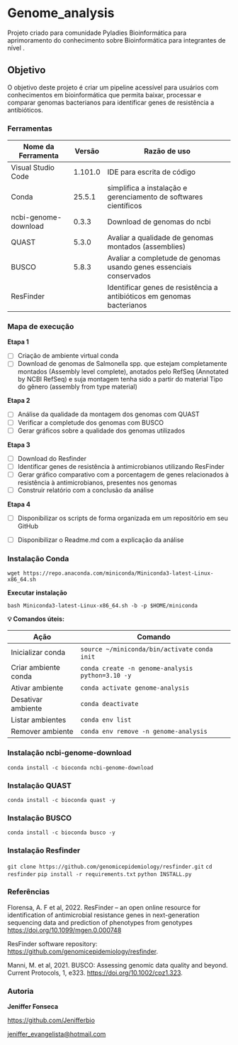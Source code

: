 # Genome_analysis

Projeto criado para comunidade Pyladies Bioinformática para aprimoramento do conhecimento sobre Bioinformática para integrantes de nível .


## Objetivo

O objetivo deste projeto é criar um pipeline acessível para usuários com conhecimentos  em bioinformática que permita baixar, processar e comparar genomas bacterianos para identificar genes de resistência a antibióticos.

### Ferramentas

| Nome da Ferramenta | Versão | Razão de uso |
|--------------------|--------|--------------|
| Visual Studio Code | 1.101.0 | IDE para escrita de código |
| Conda | 25.5.1 | simplifica a instalação e gerenciamento de softwares científicos |
| ncbi-genome-download | 0.3.3 | Download de genomas do ncbi |
| QUAST | 5.3.0 | Avaliar a qualidade de genomas montados (assemblies) |
| BUSCO | 5.8.3 | Avaliar a completude de genomas usando genes essenciais conservados |
| ResFinder | | Identificar genes de resistência a antibióticos em genomas bacterianos |

### Mapa de execução

**Etapa 1**
- [ ] Criação de ambiente virtual conda
- [ ] Download de genomas de Salmonella spp. que estejam completamente montados (Assembly level complete), anotados pelo RefSeq (Annotated by NCBI RefSeq) e suja montagem tenha sido a partir do material Tipo do gênero (assembly from type material)

**Etapa 2**
- [ ] Análise da qualidade da montagem dos genomas com QUAST
- [ ] Verificar a completude dos genomas com BUSCO
- [ ] Gerar gráficos sobre a qualidade dos genomas utilizados

**Etapa 3**
- [ ] Download do Resfinder
- [ ] Identificar genes de resistência à antimicrobianos utilizando ResFinder
- [ ] Gerar gráfico comparativo com a porcentagem de genes relacionados à resistência à antimicrobianos, presentes nos genomas
- [ ] Construir relatório com a conclusão da análise

**Etapa 4**
- [ ] Disponibilizar os scripts de forma organizada em um repositório em seu GitHub
- [ ] Disponibilizar o Readme.md com a explicação da análise


### Instalação Conda

`wget https://repo.anaconda.com/miniconda/Miniconda3-latest-Linux-x86_64.sh`

**Executar instalação**

`bash Miniconda3-latest-Linux-x86_64.sh -b -p $HOME/miniconda`

**💡 Comandos úteis:**

| Ação                | Comando                          |
|---------------------|----------------------------------|
| Inicializar conda   | `source ~/miniconda/bin/activate` `conda init`|
| Criar ambiente conda| `conda create -n genome-analysis python=3.10 -y`|
| Ativar ambiente     | `conda activate genome-analysis` |
| Desativar ambiente  | `conda deactivate`               |
| Listar ambientes    | `conda env list`                 |
| Remover ambiente    | `conda env remove -n genome-analysis` |

### Instalação ncbi-genome-download

`conda install -c bioconda ncbi-genome-download`

### Instalação QUAST

`conda install -c bioconda quast -y`

### Instalação BUSCO

`conda install -c bioconda busco -y`

### Instalação Resfinder

`git clone https://github.com/genomicepidemiology/resfinder.git`
`cd resfinder`
`pip install -r requirements.txt`
`python INSTALL.py`

### Referências

Florensa, A. F et al, 2022. ResFinder – an open online resource for identification of antimicrobial resistance genes in next-generation sequencing data and prediction of phenotypes from genotypes https://doi.org/10.1099/mgen.0.000748

ResFinder software repository: https://github.com/genomicepidemiology/resfinder.

Manni, M. et al, 2021. BUSCO: Assessing genomic data quality and beyond. Current Protocols, 1, e323. https://doi.org/10.1002/cpz1.323.

### Autoria

**Jeniffer Fonseca**

https://github.com/Jenifferbio

jeniffer_evangelista@hotmail.com



